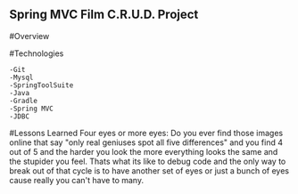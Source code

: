 ## Spring MVC Film C.R.U.D. Project
#Overview


#Technologies

	-Git
	-Mysql
	-SpringToolSuite
	-Java
	-Gradle
	-Spring MVC
	-JDBC

#Lessons Learned
Four eyes or more eyes: Do you ever find those images online that say "only real geniuses spot all five differences" and you find 4 out of 5 and the harder you look the more everything looks the same and the stupider you feel. Thats what its like to debug code and the only way to break out of that cycle is to have another set of eyes or just a bunch of eyes cause really you can't have to many. 


